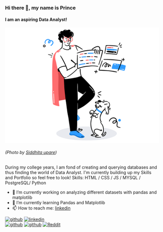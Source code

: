 ### Hi there 👋, my name is Prince
#### I am an aspiring Data Analyst!
![I am an aspiring Data Analyst!](https://github.com/PrynsTag/PrynsTag/blob/master/banner_illustration.png)
###### (Photo by [Siddhita upare](https://dribbble.com/shots/7250175-Manage-your-own-task))
During my college years, I am fond of creating and querying databases and thus finding the world of Data Analyst. I'm currently building up my Skills and Portfolio so feel free to look!
Skills: HTML / CSS / JS / MYSQL / PostgreSQL/ Python 

- 🔭 I’m currently working on analyzing different datasets with pandas and matplotlib 
- 🌱 I’m currently learning Pandas and Matplotlib 
- 📫 How to reach me: [linkedin](https://www.linkedin.com/in/princevelasco/) 


[<img src='https://cdn.jsdelivr.net/npm/simple-icons@3.0.1/icons/github.svg' alt='github' height='40'>](https://github.com/PrynsTag)  [<img src='https://cdn.jsdelivr.net/npm/simple-icons@3.0.1/icons/linkedin.svg' alt='linkedin' height='40'>](https://www.linkedin.com/in/https://www.linkedin.com/in/prynstag//)  
[<img src='https://cdn.jsdelivr.net/npm/simple-icons@3.0.1/icons/kaggle.svg' alt='github' height='40'>](https://www.kaggle.com/princecarlvelasco)
[<img src='https://cdn.jsdelivr.net/npm/simple-icons@3.0.1/icons/stackoverflow.svg' alt='github' height='40'>](https://stackoverflow.com/users/13379735/prince-carl-velasco)
[<img src='https://cdn.jsdelivr.net/npm/simple-icons@3.0.1/icons/reddit.svg' alt='Reddit' height='40'>](https://www.reddit.com/user/https://www.reddit.com/user/Prynslion)  
